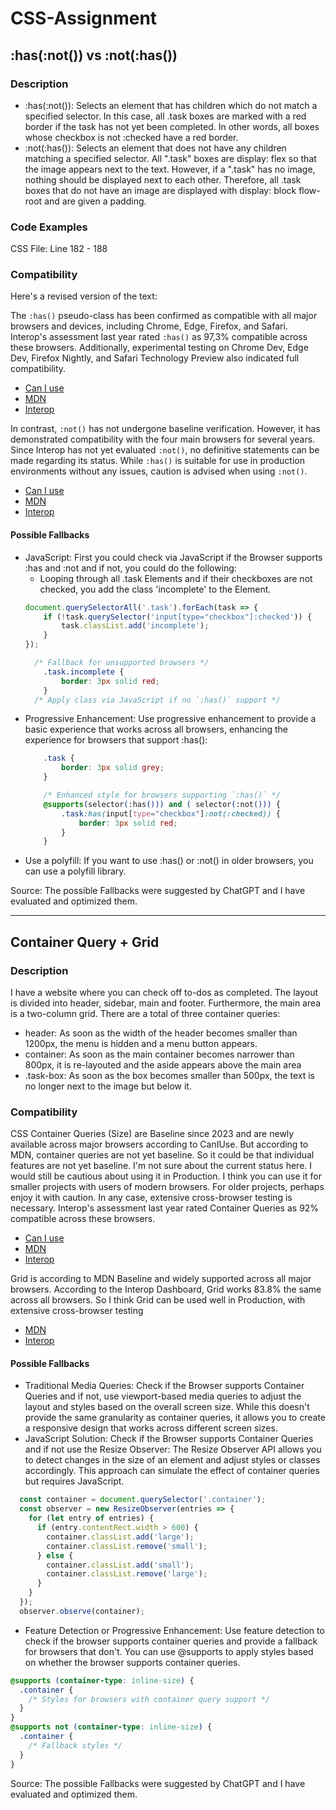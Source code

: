 # CSS-Assignment

## :has(:not()) vs :not(:has())
### Description
- :has(:not()): Selects an element that has children which do not match a specified selector.
In this case, all .task boxes are marked with a red border if the task has not yet been completed.
In other words, all boxes whose checkbox is not :checked have a red border.
- :not(:has()): Selects an element that does not have any children matching a specified selector.
All ".task" boxes are display: flex so that the image appears next to the text.
However, if a ".task" has no image, nothing should be displayed next to each other.
Therefore, all .task boxes that do not have an image are displayed with display: block flow-root and are given a padding.

### Code Examples 
CSS File: Line 182 - 188

### Compatibility
Here's a revised version of the text:

The `:has()` pseudo-class has been confirmed as compatible with all major browsers and devices, including Chrome, Edge, Firefox, and Safari. Interop's assessment last year rated `:has()` as 97,3% compatible across these browsers. Additionally, experimental testing on Chrome Dev, Edge Dev, Firefox Nightly, and Safari Technology Preview also indicated full compatibility.

- [Can I use](https://caniuse.com/?search=:has())
- [MDN](https://developer.mozilla.org/en-US/docs/Web/CSS/:has)
- [Interop](https://wpt.fyi/interop-2024?stable)

In contrast, `:not()` has not undergone baseline verification. However, it has demonstrated compatibility with the four main browsers for several years. Since Interop has not yet evaluated `:not()`, no definitive statements can be made regarding its status. While `:has()` is suitable for use in production environments without any issues, caution is advised when using `:not()`.

- [Can I use](https://caniuse.com/?search=:not())
- [MDN](https://developer.mozilla.org/en-US/docs/Web/CSS/:not?retiredLocale=de)
- [Interop](https://wpt.fyi/interop-2024?stable)

#### Possible Fallbacks
- JavaScript: First you could check via JavaScript if the Browser supports :has and :not and if not, you could do the following: 
  - Looping through all .task Elements and if their checkboxes are not checked, you add the class 'incomplete' to the Element. 
  ```js
  document.querySelectorAll('.task').forEach(task => {
      if (!task.querySelector('input[type="checkbox"]:checked')) {
          task.classList.add('incomplete');
      }
  });
    ```    
    ```css
      /* Fallback for unsupported browsers */
        .task.incomplete {
            border: 3px solid red;
        }
      /* Apply class via JavaScript if no `:has()` support */
    ```
- Progressive Enhancement: Use progressive enhancement to provide a basic experience that works across all browsers, enhancing the experience for browsers that support :has():
    ```css
        .task {
            border: 3px solid grey; 
        }
    
        /* Enhanced style for browsers supporting `:has()` */
        @supports(selector(:has())) and ( selector(:not())) {
            .task:has(input[type="checkbox"]:not(:checked)) {
                border: 3px solid red;
            }
        }
    ```
- Use a polyfill: If you want to use :has() or :not() in older browsers, you can use a polyfill library.

Source: The possible Fallbacks were suggested by ChatGPT and I have evaluated and optimized them.

---

## Container Query + Grid

### Description
I have a website where you can check off to-dos as completed. The layout is divided into header, sidebar, main and footer. Furthermore, the main area is a two-column grid. There are a total of three container queries:
- header: As soon as the width of the header becomes smaller than 1200px, the menu is hidden and a menu button appears.
- container: As soon as the main container becomes narrower than 800px, it is re-layouted and the aside appears above the main area
- .task-box: As soon as the box becomes smaller than 500px, the text is no longer next to the image but below it.

### Compatibility
CSS Container Queries (Size) are Baseline since 2023 and are newly available across major browsers according to CanIUse.
But according to MDN, container queries are not yet baseline. So it could be that individual features are not yet baseline. I'm not sure about the current status here. I would still be cautious about using it in Production. I think you can use it for smaller projects with users of modern browsers. For older projects, perhaps enjoy it with caution. In any case, extensive cross-browser testing is necessary.
Interop's assessment last year rated Container Queries as 92% compatible across these browsers.

- [Can I use](https://caniuse.com/?search=CSS%20Container%20Queries%20(Size))
- [MDN](https://developer.mozilla.org/en-US/docs/Web/CSS/CSS_containment/Container_queries)
- [Interop](https://wpt.fyi/interop-2024?stable)


Grid is according to MDN Baseline and widely supported across all major browsers.
According to the Interop Dashboard, Grid works 83.8% the same across all browsers. So I think Grid can be used well in Production, with extensive cross-browser testing 
- [MDN](https://developer.mozilla.org/en-US/docs/Web/CSS/grid)
- [Interop](https://wpt.fyi/interop-2023?stable)

#### Possible Fallbacks
- Traditional Media Queries: Check if the Browser supports Container Queries and if not, use viewport-based media queries to adjust the layout and styles based on the overall screen size. While this doesn't provide the same granularity as container queries, it allows you to create a responsive design that works across different screen sizes.
- JavaScript Solution: Check if the Browser supports Container Queries and if not use the Resize Observer: The Resize Observer API allows you to detect changes in the size of an element and adjust styles or classes accordingly. This approach can simulate the effect of container queries but requires JavaScript.
```js
  const container = document.querySelector('.container');
  const observer = new ResizeObserver(entries => {
    for (let entry of entries) {
      if (entry.contentRect.width > 600) {
        container.classList.add('large');
        container.classList.remove('small');
      } else {
        container.classList.add('small');
        container.classList.remove('large');
      }
    }
  });
  observer.observe(container);
```
- Feature Detection or Progressive Enhancement: Use feature detection to check if the browser supports container queries and provide a fallback for browsers that don't. You can use @supports to apply styles based on whether the browser supports container queries.
```css
@supports (container-type: inline-size) {
  .container {
    /* Styles for browsers with container query support */
  }
}
@supports not (container-type: inline-size) {
  .container {
    /* Fallback styles */
  }
}
```
Source: The possible Fallbacks were suggested by ChatGPT and I have evaluated and optimized them.

